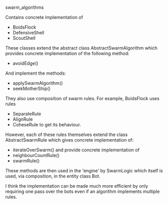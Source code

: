 swarm_algorithms

Contains concrete implementation of 
* BoidsFlock
* DefensiveShell
* ScoutShell

These classes extend the abstract class AbstractSwarmAlgorithm which provides
concrete implementation of the following method:
* avoidEdge()

And implement the methods:
* applySwarmAlgorithm()
* seekMotherShip()

They also use composition of swarm rules. For example, BoidsFlock uses rules 
* SeparateRule 
* AlignRule
* CoheseRule 
to get its behaviour.

However, each of these rules themselves extend the class AbstractSwarmRule 
which gives concrete implementation of:
* iterateOverSwarm()
and provide concrete implementation of 
* neighbourCountRule()
* swarmRule()

These methods are then used in the 'engine' by SwarmLogic which itself is 
used, via composition, in the entity class Bot.

I think the implementation can be made much more efficient by only requiring 
one pass over the bots even if an algorithm implements multiple rules.